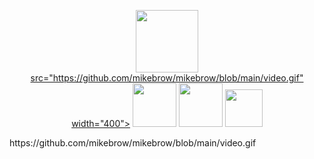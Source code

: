 <p align="center">
  <a href="https://www.ibm.com"><img src="https://www.ibm.com/brand/systems/developer/b1db1ae501d522a1a4b49613fe07c9f1/01_8-bar-positive.svg" height="100"></a>
  <a href="https://developer.ibm.com"> src="https://github.com/mikebrow/mikebrow/blob/main/video.gif" width="400"></a>
  <a href="https://github.com/kubernetes"><img src="https://kubernetes.io/images/favicon.png" width="70"></a>
  <a href="https://github.com/containerd"><img src="https://containerd.io/img/logos/icon/black/containerd-icon-black.png" width="70" ></a>
  <a href="https://github.com/opencontainers"><img src="https://github.com/opencontainers/artwork/blob/main/oci/stacked/color/oci-stacked-color.png" width="60"></a>
</p>
https://github.com/mikebrow/mikebrow/blob/main/video.gif

